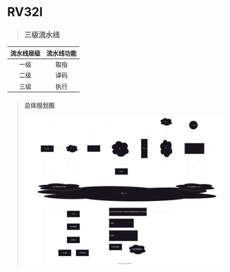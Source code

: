 # RV32I 

> ### 三级流水线 
|流水线层级|流水线功能|
|:----:  |:----:    |
|一级     |    取指  |
|二级     |    译码  |
|三级     |    执行  |


> #### 总体规划图
> ![总体规划](./RTL_plan.svg)